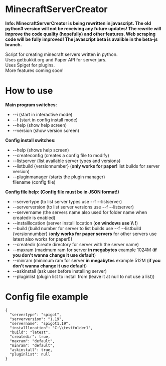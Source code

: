 # MinecraftServerCreator

**Info: MinecraftServerCreator is being rewritten in javascript. The old python3 version will not be receiving any future updates! The rewrite will improve the code quality (hopefully) and other features. Web scraping code will be fully improved! The javascript beta is avalible in the beta-js branch.**

Script for creating minecraft servers written in python.\
Uses getbukkit.org and Paper API for server jars.\
Uses Spiget for plugins.\
More features coming soon!

# How to use

**Main program switches:**

- --i (start in interactive mode)
- --f (start in config install mode)
- --help (show help screen)
- --version (show version screen)

**Config install switches:**

- --help (shows help screen)
- --createconfig (creates a config file to modify)
- --listserver (list available server types and versions)
- --listbuild {versionnumber} (**only works for paper!** list builds for server version)
- --pluginmanager (starts the plugin manager)  
  filename (config file)

**Config file help: (Config file must be in JSON format!)**

- --servertype (to list server types use --f --listserver)
- --serverversion (to list server versions use --f --listserver)
- --servername (the servers name also used for folder name when createdir is enabled)
- --installlocation (server install location (**on windows use \\\ !**)
- --build (build number for server to list builds use --f --listbuild {versionnumber} (**only works for paper servers** for other servers use latest also works for paper!))
- --createdir (create directory for server with the server name)
- --maxram (maximum ram for server **in megabytes** example 1024M (**if you don't wanna change it use default**)
- --minram (minimum ram for server **in megabytes** example 512M (**if you don't wanna change it use default**)
- --askinstall (ask user before installing server)
- --pluginlist (plugin list to install from (leave it at null to not use a list))

# Config file example

    {
      "servertype": "spigot",
      "serverversion": "1.19",
      "servername": "spigot1.19",
      "installlocation": "C:\\testfolder1",
      "build": "latest",
      "createdir": true,
      "maxram": "default",
      "minram": "default",
      "askinstall": true,
      "pluginlist": null
    }
